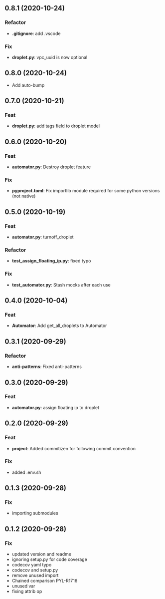## 0.8.1 (2020-10-24)

### Refactor

- **.gitignore**: add .vscode

### Fix

- **droplet.py**: vpc_uuid is now optional

## 0.8.0 (2020-10-24)

- Add auto-bump

## 0.7.0 (2020-10-21)

### Feat

- **droplet.py**: add tags field to droplet model

## 0.6.0 (2020-10-20)

### Feat

- **automator.py**: Destroy droplet feature

### Fix

- **pyproject.toml**: Fix importlib module required for some python versions (not native)

## 0.5.0 (2020-10-19)

### Feat

- **automator.py**: turnoff_droplet

### Refactor

- **test_assign_floating_ip.py**: fixed typo

### Fix

- **test_automator.py**: Stash mocks after each use

## 0.4.0 (2020-10-04)

### Feat

- **Automator**: Add get_all_droplets to Automator

## 0.3.1 (2020-09-29)

### Refactor

- **anti-patterns**: Fixed anti-patterns

## 0.3.0 (2020-09-29)

### Feat

- **automator.py**: assign floating ip to droplet

## 0.2.0 (2020-09-29)

### Feat

- **project**: Added commitizen for following commit convention

### Fix

- added .env.sh

## 0.1.3 (2020-09-28)

### Fix

- importing submodules

## 0.1.2 (2020-09-28)

### Fix

- updated version and readme
- ignoring setup.py for code coverage
- codecov yaml typo
- codecov and setup.py
- remove unused import
- Chained comparison PYL-R1716
- unused var
- fixing attrib op
